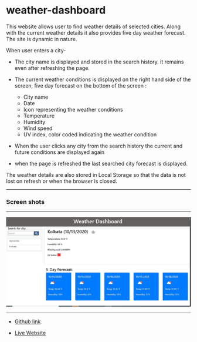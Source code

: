 # weather-dashboard

This website allows user to find weather details of selected cities. Along with the current weather details it also provides five day weather forecast. The site is dynamic in nature. 

When user enters a city-

- The city name is displayed and stored in the search history. it remains even after refreshing the page.

- The current weather conditions is displayed on the right hand side of the screen, five day forecast on the bottom of the screen :
     - City name
     - Date
     - Icon representing the weather conditions
     - Temperature
     - Humidity
     - Wind speed
     - UV index, color coded indicating the weather condition  

- When the user clicks any city from the search history the current and future conditions are displayed again

- when the page is refreshed the last searched city forecast is displayed.

The weather details are also stored in Local Storage so that the data is not lost on refresh or when the browser is closed.



---
### Screen shots
---

![Weather Dashboard](./Assets/images/weather-dashboard.JPG)



---

- [Github link](https://github.com/arpita-sahakar/weather-Dashboard)

- [Live Website]( https://arpita-sahakar.github.io/weather-Dashboard/)